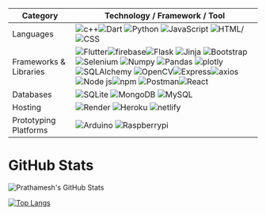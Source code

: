 | Category   | Technology / Framework / Tool                         |
|------------|--------------------------------------------------------|
| Languages  | ![c++](https://img.shields.io/badge/C%2B%2B-00599C?style=for-the-badge&logo=c%2B%2B&logoColor=white)![Dart](https://img.shields.io/badge/Dart-0175C2?style=for-the-badge&logo=dart&logoColor=white) ![Python](https://img.shields.io/badge/Python-FFD43B?style=for-the-badge&logo=python&logoColor=blue) ![JavaScript](https://img.shields.io/badge/JavaScript-323330?style=for-the-badge&logo=javascript&logoColor=F7DF1E) ![HTML/](https://img.shields.io/badge/HTML5-E34F26.svg?style=for-the-badge&logo=HTML5&logoColor=white)![CSS](https://img.shields.io/badge/CSS3-1572B6.svg?style=for-the-badge&logo=CSS3&logoColor=white)            |
| Frameworks & Libraries | ![Flutter](https://img.shields.io/badge/Flutter-02569B?style=for-the-badge&logo=flutter&logoColor=white)![firebase](https://img.shields.io/badge/firebase-ffca28?style=for-the-badge&logo=firebase&logoColor=black)![Flask](https://img.shields.io/badge/Flask-000000?style=for-the-badge&logo=flask&logoColor=white) ![Jinja](https://img.shields.io/badge/Jinja-B41717.svg?style=for-the-badge&logo=Jinja&logoColor=white) ![Bootstrap](https://img.shields.io/badge/Bootstrap-563D7C?style=for-the-badge&logo=bootstrap&logoColor=white)![Selenium](https://img.shields.io/badge/Selenium-43B02A?style=for-the-badge&logo=Selenium&logoColor=white)    ![Numpy](https://img.shields.io/badge/Numpy-777BB4?style=for-the-badge&logo=numpy&logoColor=white) ![Pandas](https://img.shields.io/badge/Pandas-2C2D72?style=for-the-badge&logo=pandas&logoColor=white)  ![plotly](https://img.shields.io/badge/Plotly-239120?style=for-the-badge&logo=plotly&logoColor=white) ![SQLAlchemy](https://img.shields.io/badge/SQLAlchemy-D71F00.svg?style=for-the-badge&logo=SQLAlchemy&logoColor=white) ![OpenCV](https://img.shields.io/badge/OpenCV-27338e?style=for-the-badge&logo=OpenCV&logoColor=white)![Express](https://img.shields.io/badge/Express%20js-000000?style=for-the-badge&logo=express&logoColor=white)![axios](https://img.shields.io/badge/axios-671ddf?&style=for-the-badge&logo=axios&logoColor=white)![Node js](https://img.shields.io/badge/Node%20js-339933?style=for-the-badge&logo=nodedotjs&logoColor=white)![npm](https://img.shields.io/badge/npm-CB3837?style=for-the-badge&logo=npm&logoColor=white) ![Postman](https://img.shields.io/badge/Postman-FF6C37?style=for-the-badge&logo=Postman&logoColor=white)![React](https://img.shields.io/badge/React-20232A?style=for-the-badge&logo=react&logoColor=61DAFB)              |
| Databases  | ![SQLite](https://img.shields.io/badge/SQLite-07405E?style=for-the-badge&logo=sqlite&logoColor=white) ![MongoDB](https://img.shields.io/badge/MongoDB-4EA94B?style=for-the-badge&logo=mongodb&logoColor=white) ![MySQL](https://img.shields.io/badge/MySQL-005C84?style=for-the-badge&logo=mysql&logoColor=white)         |
| Hosting    |![Render](https://img.shields.io/badge/Render-46E3B7.svg?style=for-the-badge&logo=Render&logoColor=white) ![Heroku](https://img.shields.io/badge/Heroku-430098.svg?style=for-the-badge&logo=Heroku&logoColor=white) ![netlify](https://img.shields.io/badge/Netlify-00C7B7?style=for-the-badge&logo=netlify&logoColor=white)             |
| Prototyping Platforms   | ![Arduino](https://img.shields.io/badge/Arduino-00878F.svg?style=for-the-badge&logo=Arduino&logoColor=white)  ![Raspberrypi](https://img.shields.io/badge/Raspberry%20Pi-A22846.svg?style=for-the-badge&logo=Raspberry-Pi&logoColor=white)  |


# GitHub Stats

![Prathamesh's GitHub Stats](https://github-readme-stats.vercel.app/api?username=PrathameshPatil-01&show_icons=true&count_private=true&hide=prs&theme=monokai)

[![Top Langs](https://github-readme-stats.vercel.app/api/top-langs/?username=PrathameshPatil-01&layout=compact&theme=monokai)](https://github.com/anuraghazra/github-readme-stats)



![]()

![]()

![]()

